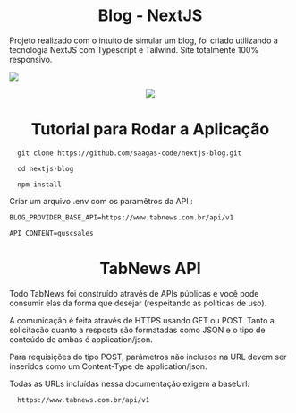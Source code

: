 <h1 align="center">
  Blog - NextJS
</h1>

Projeto realizado com o intuito de simular um blog, foi criado utilizando a tecnologia NextJS com Typescript e Tailwind. Site totalmente 100% responsivo.

![](https://user-images.githubusercontent.com/104795182/214878973-7a256d0e-95c0-4511-938e-87ad1f7a261e.png)

<p align="center">
  <a href="https://skillicons.dev">
    <img src="https://skillicons.dev/icons?i=html,css,nextjs,tailwind" />
  </a>
</p>

<h1 align="center">Tutorial para Rodar a Aplicação</h1>

```shell
  git clone https://github.com/saagas-code/nextjs-blog.git
```

```shell
  cd nextjs-blog
```

```shell
  npm install
```
Criar um arquivo .env com os paramêtros da API :
```shell
BLOG_PROVIDER_BASE_API=https://www.tabnews.com.br/api/v1

API_CONTENT=guscsales
```

<h1 align="center">TabNews API</h1>

Todo TabNews foi construído através de APIs públicas e você pode consumir elas da forma que desejar (respeitando as políticas de uso).

A comunicação é feita através de HTTPS usando GET ou POST. Tanto a solicitação quanto a resposta são formatadas como JSON e o tipo de conteúdo de ambas é application/json.

Para requisições do tipo POST, parâmetros não inclusos na URL devem ser inseridos como um Content-Type de application/json.

Todas as URLs incluídas nessa documentação exigem a baseUrl:

```shell
  https://www.tabnews.com.br/api/v1
```



